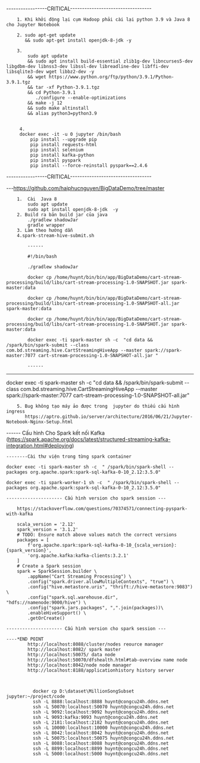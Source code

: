 -----------------CRITICAL----------------------------------


        1. Khi khởi động lại cụm Hadoop phải cài lại python 3.9 và Java 8 cho Jupyter Notebook

        2. sudo apt-get update 
           && sudo apt-get install openjdk-8-jdk -y

        3.
            sudo apt update
            && sudo apt install build-essential zlib1g-dev libncurses5-dev libgdbm-dev libnss3-dev libssl-dev libreadline-dev libffi-dev libsqlite3-dev wget libbz2-dev -y
            && wget https://www.python.org/ftp/python/3.9.1/Python-3.9.1.tgz
            && tar -xf Python-3.9.1.tgz
            && cd Python-3.9.1
               ./configure --enable-optimizations
            && make -j 12
            && sudo make altinstall
            && alias python3=python3.9


         4.
         docker exec -it -u 0 jupyter /bin/bash
             pip install --upgrade pip  
             pip install requests-html  
             pip install selenium  
             pip install kafka-python
             pip install pyspark 
             pip install --force-reinstall pyspark==2.4.6

-----------------CRITICAL----------------------------------

---https://github.com/haiphucnguyen/BigDataDemo/tree/master

        1.  Cài  Java 8 
            sudo apt update
            sudo apt install openjdk-8-jdk  -y
        2. Build ra bản build jar của java 
            ./gradlew shadowJar
            gradle wrapper
        3. Làm theo hướng dẫn
        4.spark-stream-hive-submit.sh

            ------

            #!/bin/bash

            ./gradlew shadowJar

            docker cp /home/huynt/bin/bin/app/BigDataDemo/cart-stream-processing/build/libs/cart-stream-processing-1.0-SNAPSHOT.jar spark-master:data

            docker cp /home/huynt/bin/bin/app/BigDataDemo/cart-stream-processing/build/libs/cart-stream-processing-1.0-SNAPSHOT-all.jar spark-master:data            

            docker cp /home/huynt/bin/bin/app/BigDataDemo/cart-stream-processing/build/libs/cart-stream-processing-1.0-SNAPSHOT.jar spark-master:data

            docker exec -ti spark-master sh -c  "cd data && /spark/bin/spark-submit --class com.bd.streaming.hive.CartStreamingHiveApp --master spark://spark-master:7077 cart-stream-processing-1.0-SNAPSHOT-all.jar "

            ------
-------
docker exec -ti spark-master sh -c  "cd data &&  /spark/bin/spark-submit --class com.bd.streaming.hive.CartStreamingHiveApp --master spark://spark-master:7077 cart-stream-processing-1.0-SNAPSHOT-all.jar"

        5. Bug không tạo máy ảo được trong  jupyter do thiếu cấu hình ingress
           https://aptro.github.io/server/architecture/2016/06/21/Jupyter-Notebook-Nginx-Setup.html





------ Cấu hình Cho Spark kết nối Kafka (https://spark.apache.org/docs/latest/structured-streaming-kafka-integration.html#deploying)

    --------Cài thư viện trong từng spark container 

    docker exec -ti spark-master sh -c  " /spark/bin/spark-shell --packages org.apache.spark:spark-sql-kafka-0-10_2.12:3.5.0"

    docker exec -ti spark-worker-1 sh -c  " /spark/bin/spark-shell --packages org.apache.spark:spark-sql-kafka-0-10_2.12:3.5.0"

    --------------------- Cấu hình version cho spark session ---

        https://stackoverflow.com/questions/70374571/connecting-pyspark-with-kafka

        scala_version = '2.12'
        spark_version = '3.1.2'
        # TODO: Ensure match above values match the correct versions
        packages = [
            f'org.apache.spark:spark-sql-kafka-0-10_{scala_version}:{spark_version}',
            'org.apache.kafka:kafka-clients:3.2.1'
        ]
        # Create a Spark session
        spark = SparkSession.builder \
            .appName("Cart Streaming Processing") \
            .config("spark.driver.allowMultipleContexts", "true") \
            .config("hive.metastore.uris", "thrift://hive-metastore:9083") \
            .config("spark.sql.warehouse.dir", "hdfs://namenode:9000/hive") \
            .config("spark.jars.packages", ",".join(packages))\
            .enableHiveSupport() \
            .getOrCreate()

    --------------------- Cấu hình version cho spark session ---

    ----*END POINT
            http://localhost:8088/cluster/nodes reource manager
            http://localhost:8082/ spark master
            http://localhost:50075/ data node
            http://localhost:50070/dfshealth.html#tab-overview name node
            http://localhost:8042/node node manager
            http://localhost:8188/applicationhistory history server



              docker cp D:\dataset\MillionSongSubset jupyter:~/project/code    
              ssh -L 8888:localhost:8888 huynt@congcu24h.ddns.net
              ssh -L 50070:localhost:50070 huynt@congcu24h.ddns.net
              ssh -L 9092:localhost:9092 huynt@congcu24h.ddns.net
              ssh -L 9093:kafka:9093 huynt@congcu24h.ddns.net
              ssh -L 2181:localhost:2182 huynt@congcu24h.ddns.net
              ssh -L 10000:localhost:10000 huynt@congcu24h.ddns.net
              ssh -L 8042:localhost:8042 huynt@congcu24h.ddns.net
              ssh -L 50075:localhost:50075 huynt@congcu24h.ddns.net
              ssh -L 8088:localhost:8088 huynt@congcu24h.ddns.net
              ssh -L 8899:localhost:8899 huynt@congcu24h.ddns.net
              ssh -L 5000:localhost:5000 huynt@congcu24h.ddns.net

